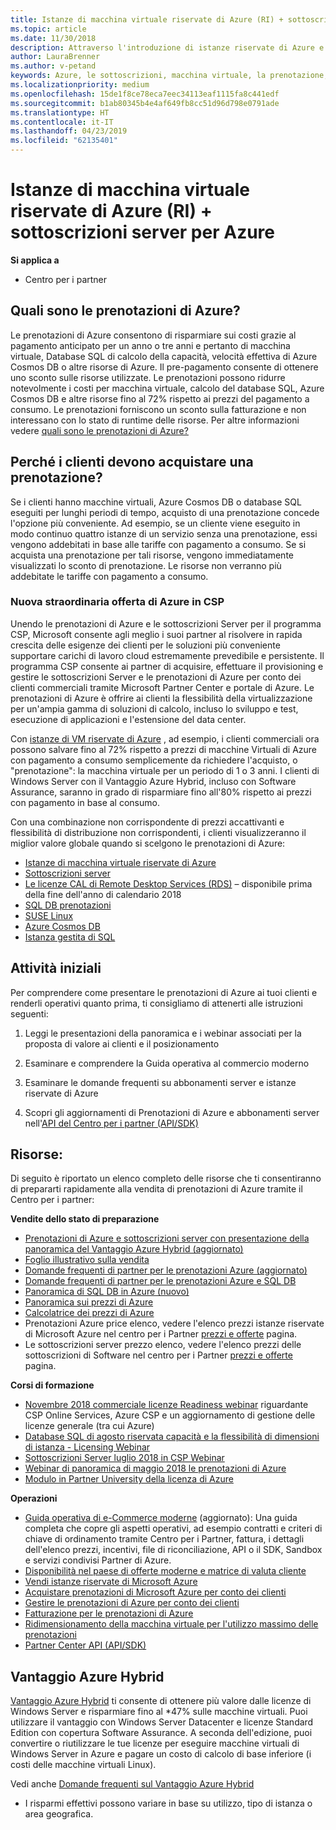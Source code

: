 ```yaml
---
title: Istanze di macchina virtuale riservate di Azure (RI) + sottoscrizioni server per Azure | Centro per i partner
ms.topic: article
ms.date: 11/30/2018
description: Attraverso l'introduzione di istanze riservate di Azure e sottoscrizioni server nel programma CSP, consentiamo ai nostri partner di far fronte alla richiesta in rapida crescita dei clienti di soluzioni più convenienti in grado di supportare carichi di lavoro nel cloud altamente prevedibili e persistenti. Il programma CSP consente ai partner di acquisire, fornire e gestire sottoscrizioni server e istanze riservate di Azure per conto dei clienti commerciali tramite il Centro per i partner Microsoft e il portale di Azure.
author: LauraBrenner
ms.author: v-petand
keywords: Azure, le sottoscrizioni, macchina virtuale, la prenotazione, istanze riservate
ms.localizationpriority: medium
ms.openlocfilehash: 15de1f8ce78eca7eec34113eaf1115fa8c441edf
ms.sourcegitcommit: b1ab80345b4e4af649fb8cc51d96d798e0791ade
ms.translationtype: HT
ms.contentlocale: it-IT
ms.lasthandoff: 04/23/2019
ms.locfileid: "62135401"
---
```

<!-- Mike Aasen wrote and owns this topic -->

# <a name="azure-reserved-vm-instances-ri--server-subscriptions-for-azure"></a>Istanze di macchina virtuale riservate di Azure (RI) + sottoscrizioni server per Azure

**Si applica a**

- Centro per i partner
 
## <a name="what-are-azure-reservations"></a>Quali sono le prenotazioni di Azure?

Le prenotazioni di Azure consentono di risparmiare sui costi grazie al pagamento anticipato per un anno o tre anni e pertanto di macchina virtuale, Database SQL di calcolo della capacità, velocità effettiva di Azure Cosmos DB o altre risorse di Azure. Il pre-pagamento consente di ottenere uno sconto sulle risorse utilizzate. Le prenotazioni possono ridurre notevolmente i costi per macchina virtuale, calcolo del database SQL, Azure Cosmos DB e altre risorse fino al 72% rispetto ai prezzi del pagamento a consumo. Le prenotazioni forniscono un sconto sulla fatturazione e non interessano con lo stato di runtime delle risorse. Per altre informazioni vedere [quali sono le prenotazioni di Azure?](https://docs.microsoft.com/azure/billing/billing-save-compute-costs-reservations)

## <a name="why-should-customers-buy-a-reservation"></a>Perché i clienti devono acquistare una prenotazione?

Se i clienti hanno macchine virtuali, Azure Cosmos DB o database SQL eseguiti per lunghi periodi di tempo, acquisto di una prenotazione concede l'opzione più conveniente. Ad esempio, se un cliente viene eseguito in modo continuo quattro istanze di un servizio senza una prenotazione, essi vengono addebitati in base alle tariffe con pagamento a consumo. Se si acquista una prenotazione per tali risorse, vengono immediatamente visualizzati lo sconto di prenotazione. Le risorse non verranno più addebitate le tariffe con pagamento a consumo.

 
### <a name="compelling-new-azure-offer-in-csp"></a>Nuova straordinaria offerta di Azure in CSP 

Unendo le prenotazioni di Azure e le sottoscrizioni Server per il programma CSP, Microsoft consente agli meglio i suoi partner al risolvere in rapida crescita delle esigenze dei clienti per le soluzioni più conveniente supportare carichi di lavoro cloud estremamente prevedibile e persistente. Il programma CSP consente ai partner di acquisire, effettuare il provisioning e gestire le sottoscrizioni Server e le prenotazioni di Azure per conto dei clienti commerciali tramite Microsoft Partner Center e portale di Azure. Le prenotazioni di Azure è offrire ai clienti la flessibilità della virtualizzazione per un'ampia gamma di soluzioni di calcolo, incluso lo sviluppo e test, esecuzione di applicazioni e l'estensione del data center. 

Con [istanze di VM riservate di Azure](https://azure.microsoft.com/en-us/pricing/reserved-vm-instances/) , ad esempio, i clienti commerciali ora possono salvare fino al 72% rispetto a prezzi di macchine Virtuali di Azure con pagamento a consumo semplicemente da richiedere l'acquisto, o "prenotazione": la macchina virtuale per un periodo di 1 o 3 anni. I clienti di Windows Server con il Vantaggio Azure Hybrid, incluso con Software Assurance, saranno in grado di risparmiare fino all'80% rispetto ai prezzi con pagamento in base al consumo. 

Con una combinazione non corrispondente di prezzi accattivanti e flessibilità di distribuzione non corrispondenti, i clienti visualizzeranno il miglior valore globale quando si scelgono le prenotazioni di Azure: 

- [Istanze di macchina virtuale riservate di Azure](https://docs.microsoft.com/azure/virtual-machines/windows/prepay-reserved-vm-instances)
- [Sottoscrizioni server](https://www.microsoft.com/en-us/Licensing/news/windows-sql-server-through-csp) 
- [Le licenze CAL di Remote Desktop Services (RDS)](https://cloudblogs.microsoft.com/windowsserver/2018/10/03/remote-desktop-services-2019-generally-available-with-windows-server-2019/) – disponibile prima della fine dell'anno di calendario 2018
- [SQL DB prenotazioni](https://docs.microsoft.com/azure/sql-database/sql-database-reserved-capacity)
- [SUSE Linux](https://docs.microsoft.com/azure/virtual-machines/linux/prepay-suse-software-charges)
- [Azure Cosmos DB](https://docs.microsoft.com/azure/cosmos-db/cosmos-db-reserved-capacity)
- [Istanza gestita di SQL](https://docs.microsoft.com/azure/sql-database/sql-database-managed-instance)

## <a name="getting-started"></a>Attività iniziali

Per comprendere come presentare le prenotazioni di Azure ai tuoi clienti e renderli operativi quanto prima, ti consigliamo di attenerti alle istruzioni seguenti:

1.  Leggi le presentazioni della panoramica e i webinar associati per la proposta di valore ai clienti e il posizionamento

2.  Esaminare e comprendere la Guida operativa al commercio moderno

5.  Esaminare le domande frequenti su abbonamenti server e istanze riservate di Azure

6.  Scopri gli aggiornamenti di Prenotazioni di Azure e abbonamenti server nell'[API del Centro per i partner (API/SDK)](https://docs.microsoft.com/en-us/partner-center/develop/purchase-azure-reserved-vm-instances)

## <a name="resources"></a>Risorse: 

Di seguito è riportato un elenco completo delle risorse che ti consentiranno di prepararti rapidamente alla vendita di prenotazioni di Azure tramite il Centro per i partner: 

**Vendite dello stato di preparazione**

- [Prenotazioni di Azure e sottoscrizioni server con presentazione della panoramica del Vantaggio Azure Hybrid (aggiornato)](https://assetsprod.microsoft.com/Azure-reservations-and-server-subscriptions-with-azure-hybrid-benefit.pptx)
- [Foglio illustrativo sulla vendita](https://assetsprod.microsoft.com/mpn/Azure-RI-Sales-Sheet-CSP.pdf)
- [Domande frequenti di partner per le prenotazioni Azure (aggiornato)](https://assetsprod.microsoft.com/Partner-faq-for-azure-reservations.docx)
- [Domande frequenti di partner per le prenotazioni Azure e SQL DB](https://assetsprod.microsoft.com/Partner-faq-for-azure-reservations-sql-db.docx)
- [Panoramica di SQL DB in Azure (nuovo)](https://assetsprod.microsoft.com/Sql-db-in-azure-overview.pptx)
- [Panoramica sui prezzi di Azure](https://azure.microsoft.com/pricing/#explore-cost)
- [Calcolatrice dei prezzi di Azure](https://azure.microsoft.com/pricing/calculator/)
- Prenotazioni Azure price elenco, vedere l'elenco prezzi istanze riservate di Microsoft Azure nel centro per i Partner [prezzi e offerte](https://assetsprod.microsoft.com/modern-offers-country-currency-availability.xlsx) pagina.
- Le sottoscrizioni server prezzo elenco, vedere l'elenco prezzi delle sottoscrizioni di Software nel centro per i Partner [prezzi e offerte](https://assetsprod.microsoft.com/modern-offers-country-currency-availability.xlsx) pagina.

**Corsi di formazione**

- [Novembre 2018 commerciale licenze Readiness webinar](https://na01.safelinks.protection.outlook.com/?url=https%3A%2F%2Fcommercial-licensing.eventbuilder.com%2F%3Flandingpageid%3DV0Bx6L&data=02%7C01%7Cv-oumaki%40microsoft.com%7C96e24687952242e1ff0c08d62ada13f3%7C72f988bf86f141af91ab2d7cd011db47%7C1%7C0%7C636743513471330495&sdata=DjPAKnW%2BpVekRS3Zngy2uwAkTpU4z1O%2Fh56NuTOmCzM%3D&reserved=0) riguardante CSP Online Services, Azure CSP e un aggiornamento di gestione delle licenze generale (tra cui Azure)
- [Database SQL di agosto riservata capacità e la flessibilità di dimensioni di istanza - Licensing Webinar](https://commercial-licensing.eventbuilder.com/view?eventid=d0t9g4)
- [Sottoscrizioni Server luglio 2018 in CSP Webinar](https://commercial-licensing.eventbuilder.com/Server_Subscriptions_in_CSP_P2_July)
- [Webinar di panoramica di maggio 2018 le prenotazioni di Azure](https://commercial-licensing.eventbuilder.com/Reserved_Instances_in_CSP_May_Option_1)
- [Modulo in Partner University della licenza di Azure](https://aka.ms/azure_partner_licensing)

**Operazioni**

- [Guida operativa di e-Commerce moderne](https://assetsprod.microsoft.com/mpn/Partner-Center-Modern-Commerce-Operating-Guide.docx) (aggiornato):  Una guida completa che copre gli aspetti operativi, ad esempio contratti e criteri di chiave di ordinamento tramite Centro per i Partner, fattura, i dettagli dell'elenco prezzi, incentivi, file di riconciliazione, API o il SDK, Sandbox e servizi condivisi Partner di Azure.
- [Disponibilità nel paese di offerte moderne e matrice di valuta cliente](https://assetsprod.microsoft.com/modern-offers-country-currency-availability.xlsx)
- [Vendi istanze riservate di Microsoft Azure](https://go.microsoft.com/fwlink/?linkid=872806)
- [Acquistare prenotazioni di Microsoft Azure per conto dei clienti](https://go.microsoft.com/fwlink/?linkid=872807)
- [Gestire le prenotazioni di Azure per conto dei clienti](https://go.microsoft.com/fwlink/?linkid=872808)
- [Fatturazione per le prenotazioni di Azure](https://go.microsoft.com/fwlink/?linkid=872809)
- [Ridimensionamento della macchina virtuale per l'utilizzo massimo delle prenotazioni](https://go.microsoft.com/fwlink/?linkid=872810)
- [Partner Center API (API/SDK)](https://docs.microsoft.com/en-us/partner-center/develop/purchase-azure-reserved-vm-instances)

## <a name="azure-hybrid-benefit"></a>Vantaggio Azure Hybrid

[Vantaggio Azure Hybrid](https://azure.microsoft.com/pricing/hybrid-benefit) ti consente di ottenere più valore dalle licenze di Windows Server e risparmiare fino al *47% sulle macchine virtuali. Puoi utilizzare il vantaggio con Windows Server Datacenter e licenze Standard Edition con copertura Software Assurance. A seconda dell'edizione, puoi convertire o riutilizzare le tue licenze per eseguire macchine virtuali di Windows Server in Azure e pagare un costo di calcolo di base inferiore (i costi delle macchine virtuali Linux).

Vedi anche [Domande frequenti sul Vantaggio Azure Hybrid](https://azure.microsoft.com/en-us/pricing/hybrid-benefit/faq/)

* I risparmi effettivi possono variare in base su utilizzo, tipo di istanza o area geografica.
